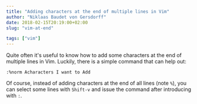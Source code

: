 ```yaml
---
title: "Adding characters at the end of multiple lines in Vim"
author: "Niklaas Baudet von Gersdorff"
date: 2018-02-15T20:19:00+02:00
slug: "vim-at-end"

tags: ["vim"]
---
```


Quite often it's useful to know how to add some characters at the end of multiple lines in Vim. Luckily, there is a simple command that can help out:

<!-- more -->

 ```
:%norm Acharacters I want to Add
 ```

 Of course, instead of adding characters at the end of all lines (note `%`), you can select some lines with `Shift-v` and issue the command after introducing with `:`.
